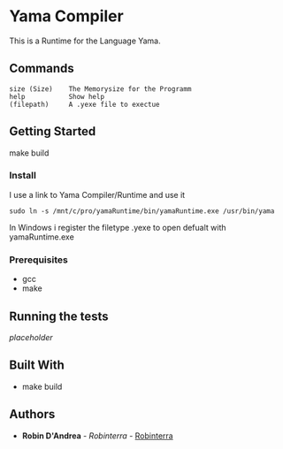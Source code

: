 # Yama Compiler

This is a Runtime for the Language Yama.

## Commands
```
size (Size)    The Memorysize for the Programm
help           Show help
(filepath)     A .yexe file to exectue
```

## Getting Started

make build

### Install
I use a link to Yama Compiler/Runtime and use it
```
sudo ln -s /mnt/c/pro/yamaRuntime/bin/yamaRuntime.exe /usr/bin/yama
```
In Windows i register the filetype .yexe to open defualt with yamaRuntime.exe

### Prerequisites

* gcc
* make

## Running the tests

*placeholder*

## Built With

* make build

## Authors

* **Robin D'Andrea** - *Robinterra* - [Robinterra](https://github.com/Robinterra)